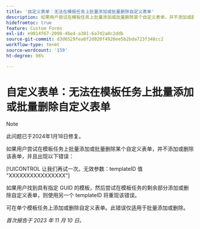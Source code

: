 ```yaml
---
title: '自定义表单：无法在模板任务上批量添加或批量删除自定义表单'
description: 如果用户尝试在模板任务上批量添加或批量删除某个自定义表单，并不添加或删除该表单，并且出现一条错误。
hidefromtoc: true
feature: Custom Forms
exl-id: e9014f67-2098-46e4-a301-6a742a0c2ddb
source-git-commit: d3d6529fea8f2d020f4920ee5b2bda723f348cc2
workflow-type: tm+mt
source-wordcount: '159'
ht-degree: 96%

---
```


# 自定义表单：无法在模板任务上批量添加或批量删除自定义表单

>[!NOTE]
>
>此问题已于2024年1月18日修复。

如果用户尝试在模板任务上批量添加或批量删除某个自定义表单，并不添加或删除该表单，并且出现以下错误：

[!UICONTROL 让我们再试一次。无效参数：templateID 值 &quot;XXXXXXXXXXXXXXXX&quot;]

如果用户找到具有指定 GUID 的模板，然后尝试在模板任务的剩余部分添加或删除自定义表单，则使用另一个 templateID 将重现该错误。

可在单个模板任务上添加或删除自定义表单。此错误仅适用于批量添加或删除。

_首次报告于 2023 年 11 月 10 日。_
